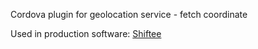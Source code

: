 Cordova plugin for geolocation service - fetch coordinate

Used in production software: [Shiftee](https://shiftee.io)
